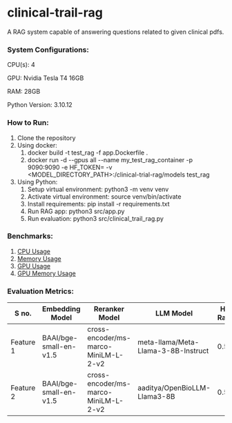 # clinical-trail-rag
 A RAG system capable of answering questions related to given clinical pdfs.

### System Configurations:

CPU(s): 4 

GPU: Nvidia Tesla T4 16GB

RAM: 28GB

Python Version: 3.10.12

### How to Run:

1. Clone the repository
2. Using docker:  
   1. docker build -t test_rag -f app.Dockerfile .
   2. docker run -d --gpus all --name my_test_rag_container -p 9090:9090 -e HF_TOKEN=<HUGGINGFACE TOKEN> -v <MODEL_DIRECTORY_PATH>:/clinical-trial-rag/models test_rag
3. Using Python:
   1. Setup virtual environment: python3 -m venv venv 
   2. Activate virtual environment: source venv/bin/activate
   3. Install requirements: pip install -r requirements.txt 
   4. Run RAG app: python3 src/app.py
   5. Run evaluation: python3 src/clinical_trail_rag.py

### Benchmarks:
1. [CPU Usage](benchmarks/cpu_usage.png)
2. [Memory Usage](benchmarks/memory_usage.png)
3. [GPU Usage](benchmarks/gpu_usage.png)
4. [GPU Memory Usage](benchmarks/gpu_memory_usage.png)

### Evaluation Metrics:

| S no.     | Embedding Model        | Reranker Model                       | LLM Model                           | Hit Rate | MRR  | Faithfulness | Answer Relevancy |
|-----------|------------------------|--------------------------------------|-------------------------------------|----------|------|--------------|------------------|
| Feature 1 | BAAI/bge-small-en-v1.5 | cross-encoder/ms-marco-MiniLM-L-2-v2 | meta-llama/Meta-Llama-3-8B-Instruct | 0.53     | 0.38 | 0.53         | 1                |
| Feature 2 | BAAI/bge-small-en-v1.5 | cross-encoder/ms-marco-MiniLM-L-2-v2 | aaditya/OpenBioLLM-Llama3-8B        | 0.53     | 0.38 | 0.33         | 0.13             |

